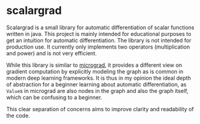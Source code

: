# scalargrad

Scalargrad is a small library for automatic differentiation of scalar functions written in java.
This project is mainly intended for educational purposes to get an intuition for automatic differentiation.
The library is not intended for production use.
It currently only implements two operators (multiplication and power) and is not very efficient.

While this library is similar to [micrograd](https://github.com/karpathy/micrograd),
it provides a different view on gradient computation by explicitly modeling the graph
as is common in modern deep learning frameworks.
It is thus in my opinion the ideal depth of abstraction for a beginner learning about automatic differentiation,
as `Value`s in micrograd are also nodes in the graph and also the graph itself, which can be confusing to a beginner.

This clear separation of concerns aims to improve clarity and readability of the code.